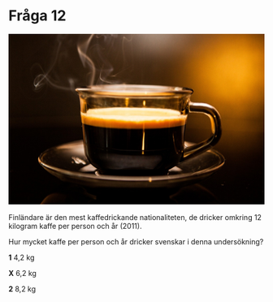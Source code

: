 # Fråga 12

![Bild](coffe.jpg)

Finländare är den mest kaffedrickande nationaliteten, de dricker omkring 12 kilogram kaffe per person och år (2011).

Hur mycket kaffe per person och år dricker svenskar i denna undersökning?

**1** 4,2 kg

**X** 6,2 kg

**2** 8,2 kg
